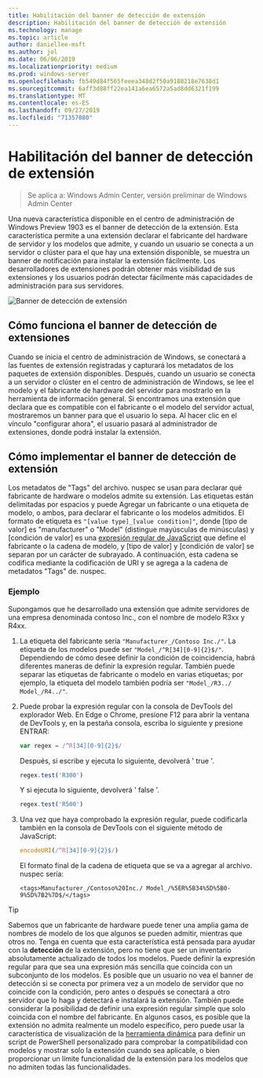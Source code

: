 ```yaml
---
title: Habilitación del banner de detección de extensión
description: Habilitación del banner de detección de extensión
ms.technology: manage
ms.topic: article
author: daniellee-msft
ms.author: jol
ms.date: 06/06/2019
ms.localizationpriority: medium
ms.prod: windows-server
ms.openlocfilehash: fb549d84f565feeea348d2f50a9188218e7638d1
ms.sourcegitcommit: 6aff3d88ff22ea141a6ea6572a5ad8dd6321f199
ms.translationtype: MT
ms.contentlocale: es-ES
ms.lasthandoff: 09/27/2019
ms.locfileid: "71357080"
---
```

# <a name="enabling-the-extension-discovery-banner"></a>Habilitación del banner de detección de extensión

>Se aplica a: Windows Admin Center, versión preliminar de Windows Admin Center

Una nueva característica disponible en el centro de administración de Windows Preview 1903 es el banner de detección de la extensión. Esta característica permite a una extensión declarar el fabricante del hardware de servidor y los modelos que admite, y cuando un usuario se conecta a un servidor o clúster para el que hay una extensión disponible, se muestra un banner de notificación para instalar la extensión fácilmente. Los desarrolladores de extensiones podrán obtener más visibilidad de sus extensiones y los usuarios podrán detectar fácilmente más capacidades de administración para sus servidores.

![Banner de detección de extensión](../../media/extend-guides-extension-discovery-banner/extension-discovery-banner.png)

## <a name="how-the-extension-discovery-banner-works"></a>Cómo funciona el banner de detección de extensiones

Cuando se inicia el centro de administración de Windows, se conectará a las fuentes de extensión registradas y capturará los metadatos de los paquetes de extensión disponibles. Después, cuando un usuario se conecta a un servidor o clúster en el centro de administración de Windows, se lee el modelo y el fabricante de hardware del servidor para mostrarlo en la herramienta de información general. Si encontramos una extensión que declara que es compatible con el fabricante o el modelo del servidor actual, mostraremos un banner para que el usuario lo sepa. Al hacer clic en el vínculo "configurar ahora", el usuario pasará al administrador de extensiones, donde podrá instalar la extensión.

## <a name="how-to-implement-the-extension-discovery-banner"></a>Cómo implementar el banner de detección de extensión

Los metadatos de "Tags" del archivo. nuspec se usan para declarar qué fabricante de hardware o modelos admite su extensión. Las etiquetas están delimitadas por espacios y puede Agregar un fabricante o una etiqueta de modelo, o ambos, para declarar el fabricante o los modelos admitidos. El formato de etiqueta es ``"[value type]_[value condition]"``, donde [tipo de valor] es "manufacturer" o "Model" (distingue mayúsculas de minúsculas) y [condición de valor] es una [expresión regular de JavaScript](https://developer.mozilla.org/en-US/docs/Web/JavaScript/Guide/Regular_Expressions) que define el fabricante o la cadena de modelo, y [tipo de valor] y [condición de valor] se separan por un carácter de subrayado. A continuación, esta cadena se codifica mediante la codificación de URI y se agrega a la cadena de metadatos "Tags" de. nuspec.

### <a name="example"></a>Ejemplo

Supongamos que he desarrollado una extensión que admite servidores de una empresa denominada contoso Inc., con el nombre de modelo R3xx y R4xx.

1. La etiqueta del fabricante sería ``"Manufacturer_/Contoso Inc./"``. La etiqueta de los modelos puede ser ``"Model_/^R[34][0-9]{2}$/"``. Dependiendo de cómo desee definir la condición de coincidencia, habrá diferentes maneras de definir la expresión regular. También puede separar las etiquetas de fabricante o modelo en varias etiquetas; por ejemplo, la etiqueta del modelo también podría ser ``"Model_/R3../ Model_/R4../"``.
2. Puede probar la expresión regular con la consola de DevTools del explorador Web. En Edge o Chrome, presione F12 para abrir la ventana de DevTools y, en la pestaña consola, escriba lo siguiente y presione ENTRAR:

   ```javascript
   var regex = /^R[34][0-9]{2}$/
   ```

   Después, si escribe y ejecuta lo siguiente, devolverá ' true '.

   ```javascript
   regex.test('R300')
   ```

   Y si ejecuta lo siguiente, devolverá ' false '.

   ```javascript
   regex.test('R500')
   ```

3. Una vez que haya comprobado la expresión regular, puede codificarla también en la consola de DevTools con el siguiente método de JavaScript:

   ```javascript
   encodeURI(/^R[34][0-9]{2}$/)
   ```

   El formato final de la cadena de etiqueta que se va a agregar al archivo. nuspec sería:

   ```
   <tags>Manufacturer_/Contoso%20Inc./ Model_/%5ER%5B34%5D%5B0-9%5D%7B2%7D$/</tags>
   ```

> [!Tip]
> Sabemos que un fabricante de hardware puede tener una amplia gama de nombres de modelo de los que algunos se pueden admitir, mientras que otros no. Tenga en cuenta que esta característica está pensada para ayudar con la **detección** de la extensión, pero no tiene que ser un inventario absolutamente actualizado de todos los modelos. Puede definir la expresión regular para que sea una expresión más sencilla que coincida con un subconjunto de los modelos. Es posible que un usuario no vea el banner de detección si se conecta por primera vez a un modelo de servidor que no coincide con la condición, pero antes o después se conectará a otro servidor que lo haga y detectará e instalará la extensión. También puede considerar la posibilidad de definir una expresión regular simple que solo coincida con el nombre del fabricante. En algunos casos, es posible que la extensión no admita realmente un modelo específico, pero puede usar la característica de visualización de la [herramienta dinámica](./dynamic-tool-display.md) para definir un script de PowerShell personalizado para comprobar la compatibilidad con modelos y mostrar solo la extensión cuando sea aplicable, o bien proporcionar un límite funcionalidad de la extensión para los modelos que no admiten todas las funcionalidades.